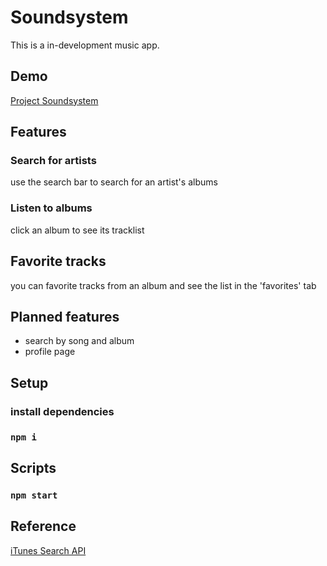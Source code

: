 # Soundsystem
This is a in-development music app.

## Demo
[Project Soundsystem](https://mathealves.github.io/project-soundsystem/)

## Features
### Search for artists
  use the search bar to search for an artist's albums
  
### Listen to albums
  click an album to see its tracklist

## Favorite tracks
  you can favorite tracks from an album and see the list in the 'favorites' tab
  
## Planned features
- search by song and album
- profile page

## Setup
### install dependencies
### `npm i`

## Scripts

### `npm start`

## Reference
[iTunes Search API](https://chatengine.io/)

